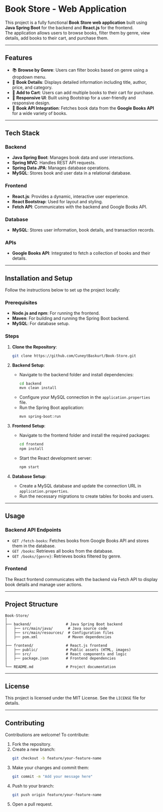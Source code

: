 # Book Store - Web Application

This project is a fully functional **Book Store web application** built using **Java Spring Boot** for the backend and **React.js** for the frontend.  
The application allows users to browse books, filter them by genre, view details, add books to their cart, and purchase them.

---

## Features
- 📚 **Browse by Genre**: Users can filter books based on genre using a dropdown menu.
- 📝 **Book Details**: Displays detailed information including title, author, price, and category.
- 🛒 **Add to Cart**: Users can add multiple books to their cart for purchase.
- 📱 **Responsive UI**: Built using Bootstrap for a user-friendly and responsive design.
- 🔗 **Book API Integration**: Fetches book data from the **Google Books API** for a wide variety of books.

---

## Tech Stack

### Backend
- **Java Spring Boot**: Manages book data and user interactions.
- **Spring MVC**: Handles REST API requests.
- **Spring Data JPA**: Manages database operations.
- **MySQL**: Stores book and user data in a relational database.

### Frontend
- **React.js**: Provides a dynamic, interactive user experience.
- **React Bootstrap**: Used for layout and styling.
- **Fetch API**: Communicates with the backend and Google Books API.

### Database
- **MySQL**: Stores user information, book details, and transaction records.

### APIs
- **Google Books API**: Integrated to fetch a collection of books and their details.

---

## Installation and Setup

Follow the instructions below to set up the project locally:

### Prerequisites
- **Node.js and npm**: For running the frontend.
- **Maven**: For building and running the Spring Boot backend.
- **MySQL**: For database setup.

### Steps

1. **Clone the Repository**:
   ```bash
   git clone https://github.com/CuneytBaskurt/Book-Store.git
   ```

2. **Backend Setup**:
   - Navigate to the backend folder and install dependencies:
     ```bash
     cd backend
     mvn clean install
     ```
   - Configure your MySQL connection in the `application.properties` file.
   - Run the Spring Boot application:
     ```bash
     mvn spring-boot:run
     ```

3. **Frontend Setup**:
   - Navigate to the frontend folder and install the required packages:
     ```bash
     cd frontend
     npm install
     ```
   - Start the React development server:
     ```bash
     npm start
     ```

4. **Database Setup**:
   - Create a MySQL database and update the connection URL in `application.properties`.
   - Run the necessary migrations to create tables for books and users.

---

## Usage

### Backend API Endpoints
- `GET /fetch-books`: Fetches books from Google Books API and stores them in the database.
- `GET /books`: Retrieves all books from the database.
- `GET /books/{genre}`: Retrieves books filtered by genre.

### Frontend
The React frontend communicates with the backend via Fetch API to display book details and manage user actions.

---

## Project Structure

```plaintext
Book-Store/
│
├── backend/                # Java Spring Boot backend
│   ├── src/main/java/       # Java source code
│   ├── src/main/resources/  # Configuration files
│   ├── pom.xml              # Maven dependencies
│
├── frontend/               # React.js frontend
│   ├── public/             # Public assets (HTML, images)
│   ├── src/                # React components and logic
│   ├── package.json        # Frontend dependencies
│
└── README.md               # Project documentation
```

---

## License
This project is licensed under the MIT License. See the `LICENSE` file for details.

---

## Contributing
Contributions are welcome! To contribute:
1. Fork the repository.
2. Create a new branch:
   ```bash
   git checkout -b feature/your-feature-name
   ```
3. Make your changes and commit them:
   ```bash
   git commit -m "Add your message here"
   ```
4. Push to your branch:
   ```bash
   git push origin feature/your-feature-name
   ```
5. Open a pull request.
